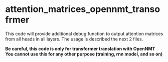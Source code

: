# attention_matrices_opennmt_transofrmer
This code will provide additional debug function to output attention matrices from all heads in all layers.
The usage is described the next 2 files.


**Be careful, this code is only for transformer translation with OpenNMT
You cannot use this for any other purpose (training, rnn model, and so on)**
